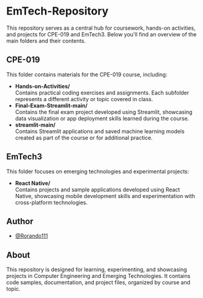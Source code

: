 # EmTech-Repository


This repository serves as a central hub for coursework, hands-on activities, and projects for CPE-019 and EmTech3. Below you'll find an overview of the main folders and their contents.

## CPE-019

This folder contains materials for the CPE-019 course, including:

- **Hands-on-Activities/**  
  Contains practical coding exercises and assignments. Each subfolder represents a different activity or topic covered in class.
- **Final-Exam-Streamlit-main/**  
  Contains the final exam project developed using Streamlit, showcasing data visualization or app deployment skills learned during the course.
- **streamlit-main/**  
  Contains Streamlit applications and saved machine learning models created as part of the course or for additional practice.

## EmTech3

This folder focuses on emerging technologies and experimental projects:
- **React Native/**  
  Contains projects and sample applications developed using React Native, showcasing mobile development skills and experimentation with cross-platform technologies.

## Author

- [@Rorando111](https://github.com/Rorando111)

## About

This repository is designed for learning, experimenting, and showcasing projects in Computer Engineering and Emerging Technologies. It contains code samples, documentation, and project files, organized by course and topic.
